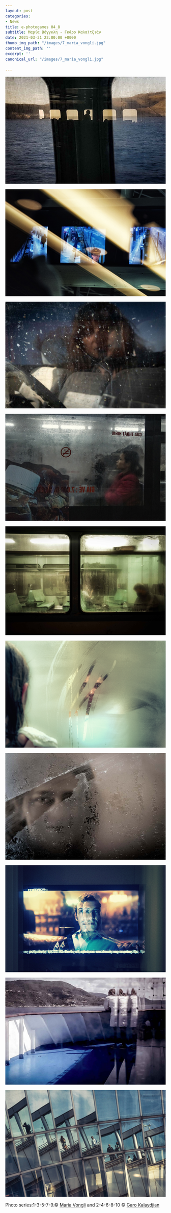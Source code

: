 ```yaml
---
layout: post
categories:
- News
title: e-photogames 04_8
subtitle: Μαρία Βόγγκλη - Γκάρο Καλαϊτζιάν
date: 2021-03-31 22:00:00 +0000
thumb_img_path: "/images/7_maria_vongli.jpg"
content_img_path: ''
excerpt: ''
canonical_url: "/images/7_maria_vongli.jpg"

---
```

![](/images/1_maria_vongli.jpg)

![](/images/02_garo_kalaydjian.jpg)

![](/images/3_maria_vongli.jpg)

![](/images/04_garo_kalaydjian_.jpg)

![](/images/5_maria_vongli.jpg)

![](/images/06-garo_kalaydjian.jpg)

![](/images/7_maria_vongli.jpg)

![](/images/08-garo_kalaydjian.jpg)

![](/images/09-_vongli.jpg)

![](/images/garo_kalaydjian_10.jpg)

Photo series:1-3-5-7-9.© <a href="https://www.facebook.com/maria.vongli" target="blank"> Maria Vongli</a>  and  2-4-6-8-10  © <a href="https://www.facebook.com/gargaro65" target="blank"> Garo Kalaydjian</a>